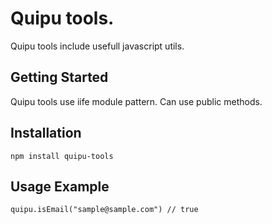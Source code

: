# Quipu tools.
Quipu tools include usefull javascript utils. 

## Getting Started
Quipu tools use iife module pattern. Can use public methods.

## Installation
```
npm install quipu-tools
```

## Usage Example
```
quipu.isEmail("sample@sample.com") // true
```

